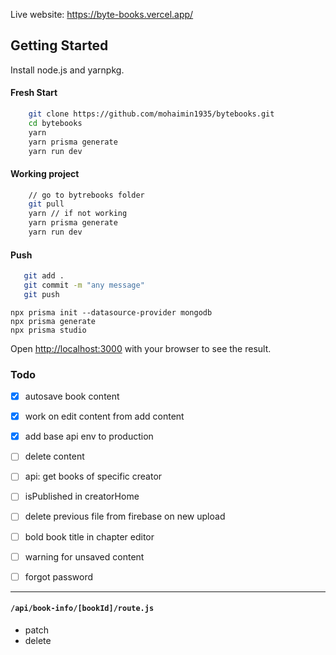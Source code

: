 Live website: https://byte-books.vercel.app/

## Getting Started

Install node.js and yarnpkg.

#### Fresh Start

```bash
    git clone https://github.com/mohaimin1935/bytebooks.git
    cd bytebooks
    yarn
    yarn prisma generate
    yarn run dev
```

#### Working project

```bash
    // go to bytrebooks folder
    git pull
    yarn // if not working
    yarn prisma generate
    yarn run dev
```

#### Push

```bash
   git add .
   git commit -m "any message"
   git push
```

```
npx prisma init --datasource-provider mongodb
npx prisma generate
npx prisma studio
```

Open [http://localhost:3000](http://localhost:3000) with your browser to see the result.

### Todo

- [x] autosave book content
- [x] work on edit content from add content
- [x] add base api env to production
- [ ] delete content
- [ ] api: get books of specific creator
- [ ] isPublished in creatorHome
- [ ] delete previous file from firebase on new upload
- [ ] bold book title in chapter editor
- [ ] warning for unsaved content

- [ ] forgot password

---

#### `/api/book-info/[bookId]/route.js`

- patch
- delete
